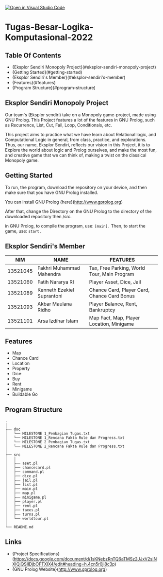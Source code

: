 [![Open in Visual Studio Code](https://classroom.github.com/assets/open-in-vscode-c66648af7eb3fe8bc4f294546bfd86ef473780cde1dea487d3c4ff354943c9ae.svg)](https://classroom.github.com/online_ide?assignment_repo_id=9251582&assignment_repo_type=AssignmentRepo)
# Tugas-Besar-Logika-Komputasional-2022

## Table Of Contents

* {Eksplor Sendiri Monopoly Project}(#eksplor-sendiri-monopoly-project)
* {Getting Started}(#getting-started)
* {Eksplor Sendiri's Member}(#eksplor-sendiri's-member)
* {Features}(#features)
* {Program Structure}(#program-structure)

## Eksplor Sendiri Monopoly Project

Our team's (Eksplor sendiri) take on a Monopoly game-project, made using GNU Prolog. This Project features a lot of the features in GNU Prolog, such as Recurrence, List, Cut, Fail, Loop, Conditionals, etc.

This project aims to practice what we have learn about Relational logic, and Computational Logic in general, from class, practice, and explorations. Thus, our name, Eksplor Sendiri, reflects our vision in this Project, it is to Explore the world about logic and Prolog ourselves, and make the most fun, and creative game that we can think of, making a twist on the classical Monopoly game.

## Getting Started

To run, the program, download the repository on your device, and then make sure that you have GNU Prolog installed.

You can install GNU Prolog {here}(http://www.gprolog.org)

After that, change the Directory on the GNU Prolog to the directory of the downloaded repository then /src.

in GNU Prolog, to compile the program, use:
```[main].```
Then, to start the game, use:
```start.```

## Eksplor Sendiri's Member

| NIM      | NAME                       | FEATURES                                    |
| -------- | -------------------------- | ------------------------------------------- |
| 13521045 | Fakhri Muhammad Mahendra   | Tax, Free Parking, World Tour, Main Program |
| 13521060 | Fatih Nararya RI           | Player Asset, Dice, Jail                    |
| 13521089 | Kenneth Ezekiel Suprantoni | Chance Card, Player Card, Chance Card Bonus |
| 13521093 | Akbar Maulana Ridho        | Player Balance, Rent, Bankruptcy            |
| 13521101 | Arsa Izdihar Islam         | Map Fact, Map, Player Location, Minigame    |

## Features

* Map
* Chance Card
* Location
* Property
* Dice
* Buy
* Rent
* Minigame
* Buildable Go

## Program Structure

```
.
│ 
├── doc
│   └── MILESTONE 1_Pembagian Tugas.txt
│   └── MILESTONE 1_Rencana Fakta Rule dan Progress.txt
│   └── MILESTONE 2_Pembagian Tugas.txt
│   └── MILESTONE 2_Rencana Fakta Rule dan Progress.txt
│ 
├── src
│   │
│   ├── aset.pl
│   ├── chancecard.pl
│   ├── command.pl
│   ├── dice.pl
│   ├── jail.pl
│   ├── list.pl
│   ├── main.pl
│   ├── map.pl
│   ├── minigame.pl
│   ├── player.pl
│   ├── rent.pl
│   ├── taxes.pl
│   ├── turns.pl
│   └── worldtour.pl
│  
└── README.md  

```

## Links

* {Project Specifications}(https://docs.google.com/document/d/1sKNebzRnTQ6aTMSz2JJxV2sINXIQjQSIIDjbOFTXIX4/edit#heading=h.4cn5r0ji8c3p)
* {GNU Prolog Website}(http://www.gprolog.org)